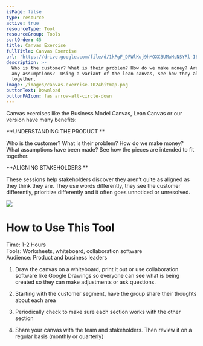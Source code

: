 ```yaml
---
isPage: false
type: resource
active: true
resourceType: Tool
resourceGroup: Tools
sortOrder: 45
title: Canvas Exercise
fullTitle: Canvas Exercise
url: 'https://drive.google.com/file/d/1kPgF_DPWlKuj9hMOXC3UMuMsNSYRl-I8/view'
description: >-
  Who is the customer? What is their problem? How do we make money? Are there
  any assumptions?  Using a variant of the lean canvas, see how they all fit
  together.
image: /images/canvas-exercise-1024bitmap.png
buttonText: Download
buttonFAIcon: fas arrow-alt-circle-down
---
```

Canvas exercises like the Business Model Canvas, Lean Canvas or our version have many benefits:

**UNDERSTANDING THE PRODUCT **

Who is the customer? What is their problem? How do we make money? What assumptions have been made? See how the pieces are intended to fit together.

**ALIGNING STAKEHOLDERS **

These sessions help stakeholders discover they aren’t quite as aligned as they think they are. They use words differently, they see the customer differently, prioritize differently and it often goes unnoticed or unresolved.

![](/images/canvas-exercise-1024bitmap.png)

# How to Use This Tool

Time: 1-2 Hours \
Tools: Worksheets, whiteboard, collaboration software \
Audience: Product and business leaders



1. Draw the canvas on a whiteboard, print it out or use collaboration software like Google Drawings so everyone can see what is being created so they can make adjustments or ask questions.

2. Starting with the customer segment, have the group share their thoughts about each area

3. Periodically check to make sure each section works with the other section

4. Share your canvas with the team and stakeholders. Then review it on a regular basis (monthly or quarterly)
